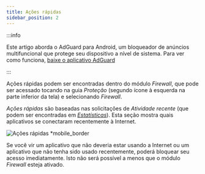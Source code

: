 ```yaml
---
title: Ações rápidas
sidebar_position: 2
---
```


:::info

Este artigo aborda o AdGuard para Android, um bloqueador de anúncios multifuncional que protege seu dispositivo a nível de sistema. Para ver como funciona, [baixe o aplicativo AdGuard](https://agrd.io/download-kb-adblock)

:::

Ações rápidas podem ser encontradas dentro do módulo _Firewall_, que pode ser acessado tocando na guia _Proteção_ (segundo ícone à esquerda na parte inferior da tela) e selecionando _Firewall_.

_Ações rápidas_ são baseadas nas solicitações de _Atividade recente_ (que podem ser encontradas em [_Estatísticas_](/adguard-for-android/features/statistics)). Esta seção mostra quais aplicativos se conectaram recentemente à Internet.

![Ações rápidas \*mobile_border](https://cdn.adtidy.org/blog/new/yigrfquick_actions.png)

Se você vir um aplicativo que não deveria estar usando a Internet ou um aplicativo que não tenha sido usado recentemente, poderá bloquear seu acesso imediatamente. Isto não será possível a menos que o módulo _Firewall_ esteja ativado.
